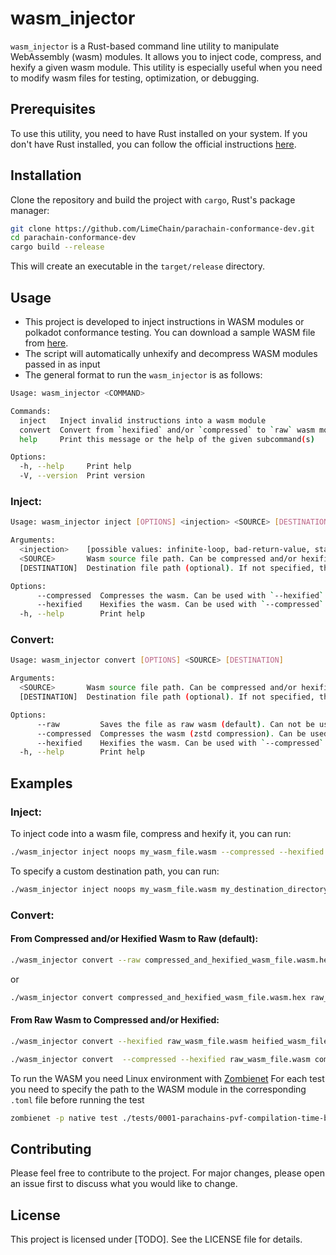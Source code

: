# wasm_injector

`wasm_injector` is a Rust-based command line utility to manipulate WebAssembly (wasm) modules. It allows you to inject code, compress, and hexify a given wasm module. This utility is especially useful when you need to modify wasm files for testing, optimization, or debugging.

## Prerequisites

To use this utility, you need to have Rust installed on your system. If you don't have Rust installed, you can follow the official instructions [here](https://www.rust-lang.org/tools/install).

## Installation

Clone the repository and build the project with `cargo`, Rust's package manager:

```sh
git clone https://github.com/LimeChain/parachain-conformance-dev.git
cd parachain-conformance-dev
cargo build --release
```

This will create an executable in the `target/release` directory.

## Usage
- This project is developed to inject instructions in WASM modules or polkadot conformance testing. You can download a sample WASM file from [here](https://github.com/paritytech/cumulus/releases/tag/parachains-v9430).
- The script will automatically unhexify and decompress WASM modules passed in as input
- The general format to run the `wasm_injector` is as follows:

```sh
Usage: wasm_injector <COMMAND>

Commands:
  inject   Inject invalid instructions into a wasm module
  convert  Convert from `hexified` and/or `compressed` to `raw` wasm module and vice versa
  help     Print this message or the help of the given subcommand(s)

Options:
  -h, --help     Print help
  -V, --version  Print version
```

### Inject:
```sh
Usage: wasm_injector inject [OPTIONS] <injection> <SOURCE> [DESTINATION]

Arguments:
  <injection>    [possible values: infinite-loop, bad-return-value, stack-overflow, noops, heap-overflow]
  <SOURCE>       Wasm source file path. Can be compressed and/or hexified.
  [DESTINATION]  Destination file path (optional). If not specified, the output file will be a prefixed source file name. 

Options:
      --compressed  Compresses the wasm. Can be used with `--hexified`
      --hexified    Hexifies the wasm. Can be used with `--compressed`
  -h, --help        Print help
```

### Convert:
```sh
Usage: wasm_injector convert [OPTIONS] <SOURCE> [DESTINATION]

Arguments:
  <SOURCE>       Wasm source file path. Can be compressed and/or hexified.
  [DESTINATION]  Destination file path (optional). If not specified, the output file will be a prefixed source file name. 

Options:
      --raw         Saves the file as raw wasm (default). Can not be used with `--compressed` or `--hexified`.
      --compressed  Compresses the wasm (zstd compression). Can be used with `--hexified`.
      --hexified    Hexifies the wasm. Can be used with `--compressed`
  -h, --help        Print help
```

## Examples

### Inject:
To inject code into a wasm file, compress and hexify it, you can run:

```sh
./wasm_injector inject noops my_wasm_file.wasm --compressed --hexified
```

To specify a custom destination path, you can run:

```sh
./wasm_injector inject noops my_wasm_file.wasm my_destination_directory/injected_new_file.wasm
```

### Convert:

#### From Compressed and/or Hexified Wasm to Raw (default):
```sh
./wasm_injector convert --raw compressed_and_hexified_wasm_file.wasm.hex raw_wasm_file.wasm
```

or

```sh
./wasm_injector convert compressed_and_hexified_wasm_file.wasm.hex raw_wasm_file.wasm
```

#### From Raw Wasm to Compressed and/or Hexified:

```sh
./wasm_injector convert --hexified raw_wasm_file.wasm heified_wasm_file.wasm.hex
```

```sh
./wasm_injector convert  --compressed --hexified raw_wasm_file.wasm compressed_and_hexified_wasm_file.wasm.hex
```

To run the WASM you need Linux environment with [Zombienet](https://github.com/paritytech/zombienet)
For each test you need to specify the path to the WASM module in the corresponding `.toml` file before running the test

```sh
zombienet -p native test ./tests/0001-parachains-pvf-compilation-time-bad.zndsl
```

## Contributing

Please feel free to contribute to the project. For major changes, please open an issue first to discuss what you would like to change.

## License

This project is licensed under [TODO]. See the LICENSE file for details.
